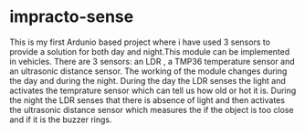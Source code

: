 # impracto-sense
This is my first Ardunio based project where i have used 3 sensors to provide a solution for both day and night.This module can be implemented in vehicles.
There are 3 sensors: an LDR , a TMP36 temperature sensor and an ultrasonic distance sensor. The working of the module changes during the day and during the night.
During the day the LDR senses the light and activates the temprature sensor which can tell us how old or hot it is.
During the night the LDR senses that there is absence of light and then activates the ultrasonic distance sensor which measures the if the object is too close and if it is the buzzer rings.
